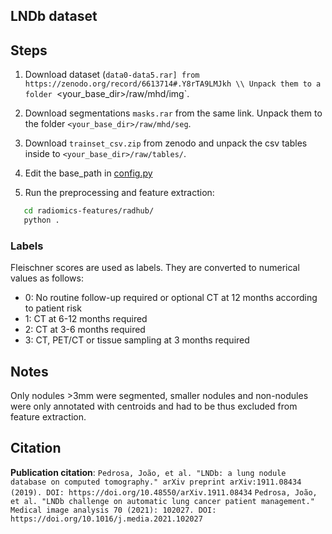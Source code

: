 ## LNDb dataset

## Steps

1. Download dataset (`data0-data5.rar] from https://zenodo.org/record/6613714#.Y8rTA9LMJkh \\
Unpack them to a folder `<your_base_dir>/raw/mhd/img`.

2. Download segmentations `masks.rar` from the same link. Unpack them to the folder `<your_base_dir>/raw/mhd/seg`.

3. Download `trainset_csv.zip` from zenodo and unpack the csv tables inside to `<your_base_dir>/raw/tables/`.

4. Edit the base_path in [config.py](config.py)

5. Run the preprocessing and feature extraction:

```bash
   cd radiomics-features/radhub/
   python .
```

### Labels

Fleischner scores are used as labels. They are converted to numerical values as follows:

- 0: No routine follow-up required or optional CT at 12 months according to patient risk
- 1: CT at 6-12 months required
- 2: CT at 3-6 months required
- 3: CT, PET/CT or tissue sampling at 3 months required

## Notes

Only nodules >3mm were segmented, smaller nodules and non-nodules were only annotated with centroids and had to be thus excluded from feature extraction.

## Citation

**Publication citation**:
`Pedrosa, João, et al. "LNDb: a lung nodule database on computed tomography." arXiv preprint arXiv:1911.08434 (2019). DOI: https://doi.org/10.48550/arXiv.1911.08434`
`Pedrosa, João, et al. "LNDb challenge on automatic lung cancer patient management." Medical image analysis 70 (2021): 102027. DOI: https://doi.org/10.1016/j.media.2021.102027`
